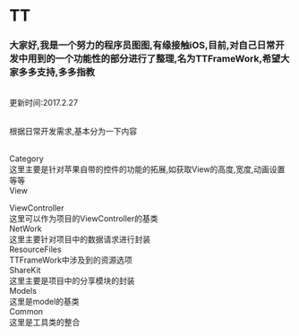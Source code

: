 # TT
### 大家好,我是一个努力的程序员图图,有缘接触iOS,目前,对自己日常开发中用到的一个功能性的部分进行了整理,名为TTFrameWork,希望大家多多支持,多多指教</br>
<br>更新时间:2017.2.27</br>

<br>根据日常开发需求,基本分为一下内容</br>

<br>Category</br>
这里主要是针对苹果自带的控件的功能的拓展,如获取View的高度,宽度,动画设置等等</br>
View</br>

ViewController</br>
这里可以作为项目的ViewController的基类</br>
NetWork</br>
这里主要针对项目中的数据请求进行封装</br>
ResourceFiles</br>
TTFrameWork中涉及到的资源选项</br>
ShareKit</br>
这里主要是项目中的分享模块的封装</br>
Models</br>
这里是model的基类</br>
Common</br>
这里是工具类的整合</br>
